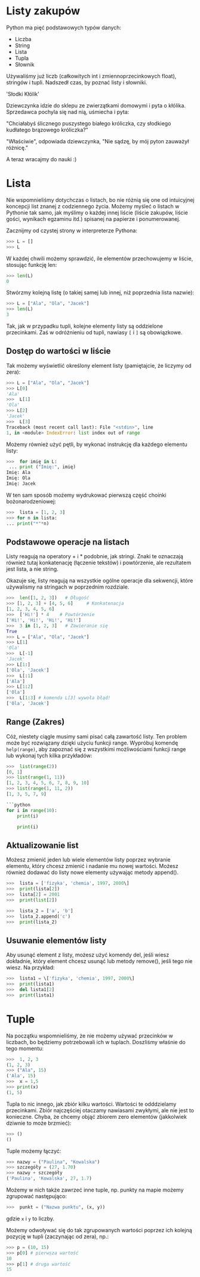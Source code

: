 Listy zakupów
====================================

Python ma pięć podstawowych typów danych:
- Liczba
- String
- Lista
- Tupla
- Słownik

Używaliśmy już liczb (całkowitych int i zmiennoprzecinkowych float), stringów i tupli. Nadszedł czas, by poznać
listy i słowniki.

'Słodki Kłólik'

Dziewczynka idzie do sklepu ze zwierzątkami domowymi i pyta o kłólika.
Sprzedawca pochyla się nad nią, uśmiecha i pyta:

"Chciałabyś ślicznego puszystego białego króliczka, 
czy słodkiego kudłatego brązowego króliczka?"

"Właściwie", odpowiada dziewczynka, "Nie sądzę, by mój pyton zauważył różnicę."

A teraz wracajmy do nauki :)

Lista
=====

Nie wspomnieliśmy dotychczas o listach, bo nie różnią się one od intuicyjnej
koncepcji list znanej z codziennego życia. Możemy myśleć o listach w Pythonie
tak samo, jak myślimy o każdej innej liście (liście zakupów, liście gości,
wynikach egzaminu itd.) spisanej na papierze i ponumerowanej.

Zacznijmy od czystej strony w interpreterze Pythona:

```python
>>> L = [] 
>>> L
```

W każdej chwili możemy sprawdzić, ile elementów przechowujemy w liście,
stosując funkcję len:

```python
>>> len(L) 
0
```

Stwórzmy kolejną listę (o takiej samej lub innej, niż poprzednia lista nazwie):

```python
>>> L = ["Ala", "Ola", "Jacek"] 
>>> len(L)
3
```

Tak, jak w przypadku tupli, kolejne elementy listy są oddzielone przecinkami. 
Zaś w odróżnieniu od tupli, nawiasy `[` i `]` są obowiązkowe.

Dostęp do wartości w liście
---------------------------

Tak możemy wyświetlić określony element listy (pamiętajcie, że liczymy od zera):

```python
>>> L = ["Ala", "Ola", "Jacek"] 
>>> L[0]
'Ala'
>>>  L[1]
'Ola' 
>>> L[2] 
'Jacek' 
>>>  L[3]
Traceback (most recent call last): File "<stdin>", line
1, in <module> IndexError: list index out of range
```

Możemy również użyć pętli, by wykonać instrukcję dla każdego elementu
listy:

```python
>>>  for imię in L: 
 ... print ("Imię:", imię) 
Imię: Ala
Imię: Ola 
Imię: Jacek
```

W ten sam sposób możemy wydrukować pierwszą część choinki bożonarodzeniowej:

```python
>>>  lista = [1, 2, 3] 
>>> for n in lista: 
... print("*"*n)
```

Podstawowe operacje na listach
------------------------------

Listy reagują na operatory + i \* podobnie, jak stringi. Znaki te oznaczają
również tutaj konkatenację (łączenie tekstów) i powtórzenie, ale rezultatem
jest lista, a nie string.

Okazuje się, listy reagują na wszystkie ogólne operacje dla sekwencji, które
używalismy na stringach w poprzednim rozdziale.

```python
>>>  len([1, 2, 3])   # Długość 
>>> [1, 2, 3] + [4, 5, 6]     # Konkatenacja
[1, 2, 3, 4, 5, 6]
>>>  ['Hi!'] * 4    # Powtórzenie 
['Hi!', 'Hi!', 'Hi!', 'Hi!']
>>>  3 in [1, 2, 3]   # Zawieranie się 
True 
>>> L = ["Ala", "Ola", "Jacek"] 
>>> L[1] 
'Ola'
>>>  L[-1] 
'Jacek' 
>>> L[1:] 
['Ola', 'Jacek'] 
>>>  L[:1] 
['Ala'] 
>>> L[1:2] 
['Ola'] 
>>>  L[1:3] # komenda L[3] wywoła błąd! 
['Ola', 'Jacek']
```

Range (Zakres)
--------------

Cóż, niestety ciągle musimy sami pisać całą zawartość listy. Ten problem
może być rozwiązany dzięki użyciu funkcji range. Wypróbuj komendę
`help(range)`, aby zapoznać się z wszystkimi możliwościami funkcji range lub wykonaj
tych kilka przykładów: 

```python
>>>  list(range(2)) 
[0, 1] 
>>> list(range(1, 11))
[1, 2, 3, 4, 5, 6, 7, 8, 9, 10] 
>>> list(range(1, 11, 2))
[1, 3, 5, 7, 9]

```python
for i in range(10):
    print(i)

    print(i)

```

Aktualizowanie list
-------------------

Możesz zmienić jeden lub wiele elementów listy poprzez wybranie elementu,
który chcesz zmienić i nadanie mu nowej wartości. Możesz również dodawać do listy
nowe elementy używając metody append().

```python
>>>  lista = ['fizyka', 'chemia', 1997, 2000\]
>>>  print(lista[2]) 
>>>  lista[2] = 2001
>>>  print(list[2])

>>>  lista_2 = ['a', 'b'] 
>>>  lista_2.append('c')
>>>  print(lista_2)
```

Usuwanie elementów listy
------------------------

Aby usunąć element z listy, możesz użyć komendy del, jeśli wiesz dokładnie,
który element chcesz usunąć lub metody remove(), jeśli tego nie wiesz.
Na przykład:

```python
>>>  lista1 = \['fizyka', 'chemia', 1997, 2000\]
>>>  print(lista1) 
>>>  del lista1[2]
>>>  print(lista1)
```

Tuple
=====

Na początku wspomnieliśmy, że nie możemy używać przecinków w liczbach,
bo będziemy potrzebowali ich w tuplach. Doszliśmy właśnie do tego
momentu:

```python
>>>  1, 2, 3
(1, 2, 3)
>>> ("Ala", 15)
('Ala', 15)
>>>  x = 1,5
>>> print(x)
(1, 5)
```

Tupla to nic innego, jak zbiór kilku wartości. Wartości te odddzielamy
przecinkami. Zbiór najczęściej otaczamy nawiasami zwykłymi, ale nie jest to
konieczne. Chyba, że chcemy objąć zbiorem zero elementów (jakkolwiek
dziwnie to może brzmieć):

```python
>>> ()
()
```

Tuple możemy łączyć:

```python
>>> nazwy = ("Paulina", "Kowalska")
>>> szczegóły = (27, 1.70)
>>> nazwy + szczegóły
('Paulina', 'Kowalska', 27, 1.7)
```

Możemy w nich także zawrzeć inne tuple, np. punkty na mapie możemy
zgrupować następująco:

```python
>>>  punkt = ("Nazwa punktu", (x, y))
```

gdzie `x` i `y` to liczby.

Możemy odwoływać się do tak zgrupowanych wartości poprzez ich kolejną
pozycję w tupli (zaczynając od zera), np.:

```python
>>> p = (10, 15)
>>> p[0] # pierwsza wartość
10
>>> p[1] # druga wartość
15
```
